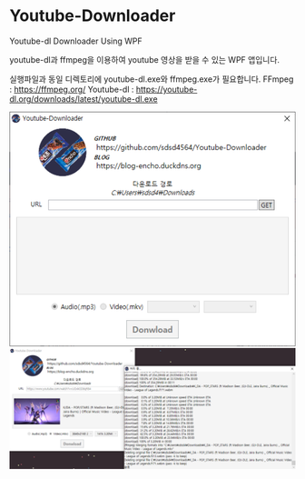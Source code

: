 # Youtube-Downloader
Youtube-dl Downloader Using WPF

youtube-dl과 ffmpeg을 이용하여 youtube 영상을 받을 수 있는
WPF 앱입니다.

실행파일과 동일 디렉토리에 youtube-dl.exe와 ffmpeg.exe가 필요합니다.
FFmpeg : https://ffmpeg.org/
Youtube-dl : https://youtube-dl.org/downloads/latest/youtube-dl.exe

![InitialScene](./Youtube&#32;Downloader/Resources/1.png)
![ResultScene](./Youtube&#32;Downloader/Resources/2.PNG)
